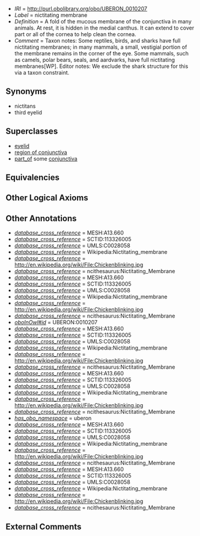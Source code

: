  * *IRI* = http://purl.obolibrary.org/obo/UBERON_0010207
 * *Label* = nictitating membrane
 * *Definition* = A fold of the mucous membrane of the conjunctiva in many animals. At rest, it is hidden in the medial canthus. It can extend to cover part or all of the cornea to help clean the cornea.
 * *Comment* = Taxon notes: Some reptiles, birds, and sharks have full nictitating membranes; in many mammals, a small, vestigial portion of the membrane remains in the corner of the eye. Some mammals, such as camels, polar bears, seals, and aardvarks, have full nictitating membranes[WP]. Editor notes: We exclude the shark structure for this via a taxon constraint.

## Synonyms

 * nictitans
 * third eyelid

## Superclasses

 * [eyelid](../../UBERON/11/UBERON_0001711.md)
 * [region of conjunctiva](../../UBERON/05/UBERON_0010305.md)
 * [part_of](../../BFO/50/BFO_0000050.md) some [conjunctiva](../../UBERON/11/UBERON_0001811.md)

## Equivalencies


## Other Logical Axioms


## Other Annotations

 * *[database_cross_reference](../../ef/oboInOwl#hasDbXref.md)* = MESH:A13.660
 * *[database_cross_reference](../../ef/oboInOwl#hasDbXref.md)* = SCTID:113326005
 * *[database_cross_reference](../../ef/oboInOwl#hasDbXref.md)* = UMLS:C0028058
 * *[database_cross_reference](../../ef/oboInOwl#hasDbXref.md)* = Wikipedia:Nictitating_membrane
 * *[database_cross_reference](../../ef/oboInOwl#hasDbXref.md)* = http://en.wikipedia.org/wiki/File:Chickenblinking.jpg
 * *[database_cross_reference](../../ef/oboInOwl#hasDbXref.md)* = ncithesaurus:Nictitating_Membrane
 * *[database_cross_reference](../../ef/oboInOwl#hasDbXref.md)* = MESH:A13.660
 * *[database_cross_reference](../../ef/oboInOwl#hasDbXref.md)* = SCTID:113326005
 * *[database_cross_reference](../../ef/oboInOwl#hasDbXref.md)* = UMLS:C0028058
 * *[database_cross_reference](../../ef/oboInOwl#hasDbXref.md)* = Wikipedia:Nictitating_membrane
 * *[database_cross_reference](../../ef/oboInOwl#hasDbXref.md)* = http://en.wikipedia.org/wiki/File:Chickenblinking.jpg
 * *[database_cross_reference](../../ef/oboInOwl#hasDbXref.md)* = ncithesaurus:Nictitating_Membrane
 * *[oboInOwl#id](../../id/oboInOwl#id.md)* = UBERON:0010207
 * *[database_cross_reference](../../ef/oboInOwl#hasDbXref.md)* = MESH:A13.660
 * *[database_cross_reference](../../ef/oboInOwl#hasDbXref.md)* = SCTID:113326005
 * *[database_cross_reference](../../ef/oboInOwl#hasDbXref.md)* = UMLS:C0028058
 * *[database_cross_reference](../../ef/oboInOwl#hasDbXref.md)* = Wikipedia:Nictitating_membrane
 * *[database_cross_reference](../../ef/oboInOwl#hasDbXref.md)* = http://en.wikipedia.org/wiki/File:Chickenblinking.jpg
 * *[database_cross_reference](../../ef/oboInOwl#hasDbXref.md)* = ncithesaurus:Nictitating_Membrane
 * *[database_cross_reference](../../ef/oboInOwl#hasDbXref.md)* = MESH:A13.660
 * *[database_cross_reference](../../ef/oboInOwl#hasDbXref.md)* = SCTID:113326005
 * *[database_cross_reference](../../ef/oboInOwl#hasDbXref.md)* = UMLS:C0028058
 * *[database_cross_reference](../../ef/oboInOwl#hasDbXref.md)* = Wikipedia:Nictitating_membrane
 * *[database_cross_reference](../../ef/oboInOwl#hasDbXref.md)* = http://en.wikipedia.org/wiki/File:Chickenblinking.jpg
 * *[database_cross_reference](../../ef/oboInOwl#hasDbXref.md)* = ncithesaurus:Nictitating_Membrane
 * *[has_obo_namespace](../../ce/oboInOwl#hasOBONamespace.md)* = uberon
 * *[database_cross_reference](../../ef/oboInOwl#hasDbXref.md)* = MESH:A13.660
 * *[database_cross_reference](../../ef/oboInOwl#hasDbXref.md)* = SCTID:113326005
 * *[database_cross_reference](../../ef/oboInOwl#hasDbXref.md)* = UMLS:C0028058
 * *[database_cross_reference](../../ef/oboInOwl#hasDbXref.md)* = Wikipedia:Nictitating_membrane
 * *[database_cross_reference](../../ef/oboInOwl#hasDbXref.md)* = http://en.wikipedia.org/wiki/File:Chickenblinking.jpg
 * *[database_cross_reference](../../ef/oboInOwl#hasDbXref.md)* = ncithesaurus:Nictitating_Membrane
 * *[database_cross_reference](../../ef/oboInOwl#hasDbXref.md)* = MESH:A13.660
 * *[database_cross_reference](../../ef/oboInOwl#hasDbXref.md)* = SCTID:113326005
 * *[database_cross_reference](../../ef/oboInOwl#hasDbXref.md)* = UMLS:C0028058
 * *[database_cross_reference](../../ef/oboInOwl#hasDbXref.md)* = Wikipedia:Nictitating_membrane
 * *[database_cross_reference](../../ef/oboInOwl#hasDbXref.md)* = http://en.wikipedia.org/wiki/File:Chickenblinking.jpg
 * *[database_cross_reference](../../ef/oboInOwl#hasDbXref.md)* = ncithesaurus:Nictitating_Membrane

## External Comments

